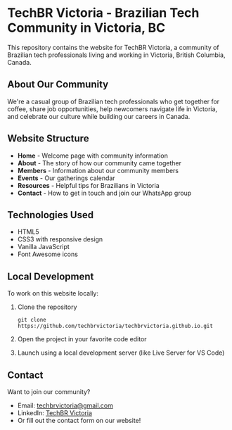 # TechBR Victoria - Brazilian Tech Community in Victoria, BC

This repository contains the website for TechBR Victoria, a community of Brazilian tech professionals living and working in Victoria, British Columbia, Canada.

## About Our Community

We're a casual group of Brazilian tech professionals who get together for coffee, share job opportunities, help newcomers navigate life in Victoria, and celebrate our culture while building our careers in Canada.

## Website Structure

- **Home** - Welcome page with community information
- **About** - The story of how our community came together
- **Members** - Information about our community members
- **Events** - Our gatherings calendar
- **Resources** - Helpful tips for Brazilians in Victoria
- **Contact** - How to get in touch and join our WhatsApp group

## Technologies Used

- HTML5
- CSS3 with responsive design
- Vanilla JavaScript
- Font Awesome icons

## Local Development

To work on this website locally:

1. Clone the repository
   ```
   git clone https://github.com/techbrvictoria/techbrvictoria.github.io.git
   ```

2. Open the project in your favorite code editor

3. Launch using a local development server (like Live Server for VS Code)

## Contact

Want to join our community? 
- Email: techbrvictoria@gmail.com
- LinkedIn: [TechBR Victoria](https://www.linkedin.com/company/techbr-victoria/)
- Or fill out the contact form on our website!
